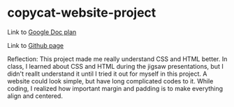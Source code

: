 # copycat-website-project

Link to [Google Doc plan](https://docs.google.com/document/d/1x0MxFmaOtGrhodVvBYw4i-P9shI6j1RUD2yFJu45vJY/edit)

Link to [Github page](https://github.com/stepheniel7340/copycat-website-project)

Reflection: This project made me really understand CSS and HTML better. In class, I learned about CSS and HTML during the jigsaw presentations, but I didn't reallt understand it until I tried it out for myself in this project. A website could look simple, but have long complicated codes to it. While coding, I realized how important margin and padding is to make everything align and centered. 